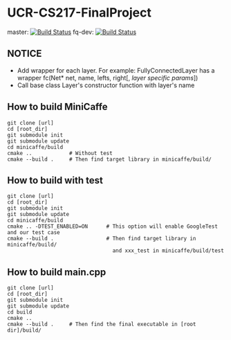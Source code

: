 # UCR-CS217-FinalProject

master: [![Build Status](https://travis-ci.com/DavyVan/UCR-CS217-FinalProject.svg?token=aPmAPRxERpUR8kmR2XzD&branch=master)](https://travis-ci.com/DavyVan/UCR-CS217-FinalProject)
fq-dev: [![Build Status](https://travis-ci.com/DavyVan/UCR-CS217-FinalProject.svg?token=aPmAPRxERpUR8kmR2XzD&branch=fq-dev)](https://travis-ci.com/DavyVan/UCR-CS217-FinalProject)

## NOTICE

* Add wrapper for each layer. For example: FullyConnectedLayer has a wrapper fc(Net* net, name, lefts, right[, _layer specific params_])
* Call base class Layer's constructor function with layer's name

## How to build MiniCaffe

    git clone [url]  
    cd [root_dir]  
    git submodule init  
    git submodule update
    cd minicaffe/build  
    cmake ..            # Without test
    cmake --build .     # Then find target library in minicaffe/build/ 


## How to build with test

    git clone [url]
    cd [root_dir]
    git submodule init
    git submodule update
    cd minicaffe/build
    cmake .. -DTEST_ENABLED=ON      # This option will enable GoogleTest and our test case
    cmake --build .                 # Then find target library in minicaffe/build/ 
                                      and xxx_test in minicaffe/build/test

## How to build main.cpp

    git clone [url]
    cd [root_dir]
    git submodule init
    git submodule update
    cd build
    cmake ..
    cmake --build .     # Then find the final executable in [root dir]/build/
